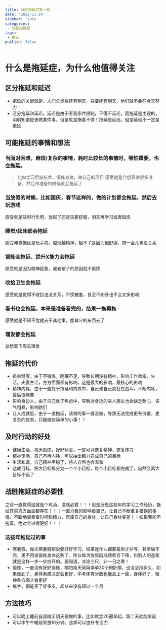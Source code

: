 ```yaml
---
title: 战胜拖延症第一章
date: '2022-11-24'
sidebar: 'auto'
categories:
 - 战胜拖延症
tags:
 - 拖延
publish: false
---
```

# 什么是拖延症，为什么他值得关注

## 区分拖延和延迟
- 拖延的关键就是，人们总觉得还有明天，只要还有明天，他们就不会在今天努力！
- 区分拖延和延迟，延迟是由于客观条件限制，不得不延迟，而拖延是主观的，明明知道应该做某件事，但是就是拖着不做！拖延是延迟，但是延迟不一定是拖延

## 可能拖延的事情和想法
### 当面对困难，麻烦/复杂的事情，耗时比较长的事情时，哪怕重要，也会拖延。
> 比如学习后端技术，锻炼身体，做自己的项目
感受就是会想着做很多准备，然后作准备的时候就会拖延了

### 当放假的时候，比如国庆，春节这样的，做的计划都会拖延，然后去玩游戏
感受就是及时行乐吧，放假了还是玩更舒服，明天再学习或者锻炼

### 睡觉/起床都会拖延
感受睡觉拖延是玩手机，越玩越精神，起不了是因为很舒服，拖一会儿也没关系


### 锻炼会拖延，提升X能力会拖延
感受就是因为精神疲惫，或者孩子的原因就不锻炼


### 收拾卫生会拖延
感受就是觉得不收拾也没关系，不换被套，甚至不刷牙也不会太多影响


### 看书也会拖延，本来是准备看完的，结果一拖再拖
感受就是不知不觉就去干其他事，想其它的东西去了


### 理发都会拖延
总想着下周去理发


## 拖延的代价
- 损害健康，由于不锻炼，睡眠不足，导致长期没有精神，影响工作效率，生活，夫妻生活，方方面面都有影响，这是最大的影响，最核心的影响
- 精神内耗，由于一直处于拖延和内疚中，自己和自己疯狂在战斗，不断内耗，最后很痛苦
- 影响身边人，由于自己处于焦虑中，导致对身边的亲人朋友也会缺乏耐心，语气粗暴，影响她们
- 让人成就低，由于一直拖延，该做的事一直没做，导致无法完成更有价值，更复杂的任务，只能做些简单的小事！！

## 及时行动的好处
- 健康生活，每天锻炼，好好休息，一定可以恢复精神，恢复体力
- 精神饱满，自己不再内耗，可以抽出精力完成自己的目标
- 生活和谐，自己精神平稳了，待人自然也会温和
- 达成目标，把大目标拆分为一个个小目标，每个小目标都完成了，自然会离大目标不远了

## 战胜拖延症的必要性
之前一直觉得这就是个鸡汤，没啥必要！！！但是反思这些年的学习工作经历，拖延其实方方面面都存在！！！一直消极的影响着自己，让自己不断重复错误的事情，不断地浪费着时间和精力，荒废自己的身体，让自己身体变差！！如果我能不拖延，绝对会过得更好！！！

### 这些年拖延过的事
- 寒暑假，每次寒暑假都说要好好学习，结果连作业都要最后才抄写，甚至做不完，更不用说锻炼身体这些了，所以每次放假后成绩都会下降，和别人的差距就是这样一步一步拉开的。要知道，冰冻三尺，非一日之寒！
- 锻炼，一直没有好好锻炼，哪怕每天简简单单30个俯卧撑，也没坚持多久，如果做到了，身体素质决定会更好，中考体育分数也能高上一些，身体好了，精神各方面才会更好
- 练字，钢笔买了好多支，却从来没有超过一个月


## 方法技巧
- 可以晚上睡前自我暗示明天要做的事，比如默念20遍早起，第二天就能早起
- 可以中午午睡前冥想10分钟，这样可以提升专注力